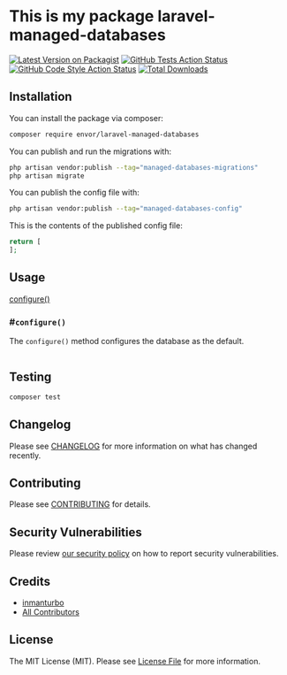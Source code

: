 # This is my package laravel-managed-databases

[![Latest Version on Packagist](https://img.shields.io/packagist/v/envor/laravel-managed-databases.svg?style=flat-square)](https://packagist.org/packages/envor/laravel-managed-databases)
[![GitHub Tests Action Status](https://img.shields.io/github/actions/workflow/status/envor/laravel-managed-databases/run-tests.yml?branch=main&label=tests&style=flat-square)](https://github.com/envor/laravel-managed-databases/actions?query=workflow%3Arun-tests+branch%3Amain)
[![GitHub Code Style Action Status](https://img.shields.io/github/actions/workflow/status/envor/laravel-managed-databases/fix-php-code-style-issues.yml?branch=main&label=code%20style&style=flat-square)](https://github.com/envor/laravel-managed-databases/actions?query=workflow%3A"Fix+PHP+code+style+issues"+branch%3Amain)
[![Total Downloads](https://img.shields.io/packagist/dt/envor/laravel-managed-databases.svg?style=flat-square)](https://packagist.org/packages/envor/laravel-managed-databases)

## Installation

You can install the package via composer:

```bash
composer require envor/laravel-managed-databases
```

You can publish and run the migrations with:

```bash
php artisan vendor:publish --tag="managed-databases-migrations"
php artisan migrate
```

You can publish the config file with:

```bash
php artisan vendor:publish --tag="managed-databases-config"
```

This is the contents of the published config file:

```php
return [
];
```

## Usage
[configure()](#configure)

### #`configure()`

The `configure()` method configures the database as the default.

```php

```

## Testing

```bash
composer test
```

## Changelog

Please see [CHANGELOG](CHANGELOG.md) for more information on what has changed recently.

## Contributing

Please see [CONTRIBUTING](CONTRIBUTING.md) for details.

## Security Vulnerabilities

Please review [our security policy](../../security/policy) on how to report security vulnerabilities.

## Credits

- [inmanturbo](https://github.com/envor)
- [All Contributors](../../contributors)

## License

The MIT License (MIT). Please see [License File](LICENSE.md) for more information.
